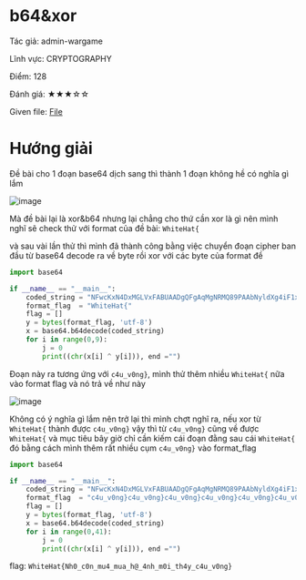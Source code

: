 # b64&xor
Tác giả:  admin-wargame

Lĩnh vực: CRYPTOGRAPHY

Điểm: 128

Đánh giá: ★★★☆☆

Given file: [File](/challenge_wargame/crypto/b64&xor.md)
# Hướng giải

Đề bài cho 1 đoạn base64 dịch sang thì thành 1 đoạn không hề có nghĩa gì lắm 

![image](https://user-images.githubusercontent.com/87920408/212610428-1e796fe0-6324-4608-bbd1-2e24c01ff014.png)

Mà đề bài lại là xor&b64 nhưng lại chẳng cho thứ cần xor là gì nên mình nghĩ sẽ check thử với format của đề bài: `WhiteHat{`

và sau vài lần thử thì mình đã thành công bằng việc chuyển đoạn cipher ban đầu từ base64 decode ra về byte rồi xor với các byte của format đề 

```python
import base64

if __name__ == "__main__":
    coded_string = "NFwcKxN4DxMGLVxFABUAADgQFgAqMgNRMQ89PAAbNyldXg4iF1xBJik="
    format_flag  = "WhiteHat{"
    flag = []
    y = bytes(format_flag, 'utf-8')
    x = base64.b64decode(coded_string)
    for i in range(0,9):
        j = 0 
        print((chr(x[i] ^ y[i])), end ="")
```
Đoạn này ra tương ứng với `c4u_v0ng}`, mình thử thêm nhiều `WhiteHat{` nữa vào format flag và nó trả về như này 

![image](https://user-images.githubusercontent.com/87920408/212610967-27eaa92b-70d2-467f-b71c-26d75f5aea6b.png)

Không có ý nghĩa gì lắm nên trở lại thì mình chợt nghĩ ra, nếu xor từ `WhiteHat{` thành được `c4u_v0ng}` vậy thì từ `c4u_v0ng}` cũng về được `WhiteHat{`
và mục tiêu bây giờ chỉ cần kiếm cái đoạn đằng sau cái `WhiteHat{` đó bằng cách mình thêm rất nhiều cụm `c4u_v0ng}` vào format_flag

```python
import base64

if __name__ == "__main__":
    coded_string = "NFwcKxN4DxMGLVxFABUAADgQFgAqMgNRMQ89PAAbNyldXg4iF1xBJik="
    format_flag  = "c4u_v0ng}c4u_v0ng}c4u_v0ng}c4u_v0ng}c4u_v0ng}c4u_v0ng}c4u_v0ng}c4u_v0ng}"
    flag = []
    y = bytes(format_flag, 'utf-8')
    x = base64.b64decode(coded_string)
    for i in range(0,41):
        j = 0 
        print((chr(x[i] ^ y[i])), end ="")
```

flag: `WhiteHat{Nh0_c0n_mu4_mua_h@_4nh_m0i_th4y_c4u_v0ng}`
